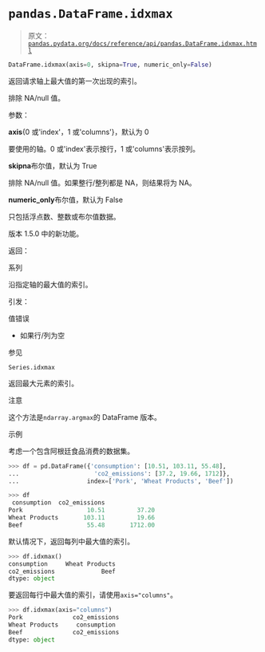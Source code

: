 # `pandas.DataFrame.idxmax`

> 原文：[`pandas.pydata.org/docs/reference/api/pandas.DataFrame.idxmax.html`](https://pandas.pydata.org/docs/reference/api/pandas.DataFrame.idxmax.html)

```py
DataFrame.idxmax(axis=0, skipna=True, numeric_only=False)
```

返回请求轴上最大值的第一次出现的索引。

排除 NA/null 值。

参数：

**axis**{0 或'index'，1 或'columns'}，默认为 0

要使用的轴。0 或'index'表示按行，1 或'columns'表示按列。

**skipna**布尔值，默认为 True

排除 NA/null 值。如果整行/整列都是 NA，则结果将为 NA。

**numeric_only**布尔值，默认为 False

只包括浮点数、整数或布尔值数据。

版本 1.5.0 中的新功能。

返回：

系列

沿指定轴的最大值的索引。

引发：

值错误

+   如果行/列为空

参见

`Series.idxmax`

返回最大元素的索引。

注意

这个方法是`ndarray.argmax`的 DataFrame 版本。

示例

考虑一个包含阿根廷食品消费的数据集。

```py
>>> df = pd.DataFrame({'consumption': [10.51, 103.11, 55.48],
...                     'co2_emissions': [37.2, 19.66, 1712]},
...                   index=['Pork', 'Wheat Products', 'Beef']) 
```

```py
>>> df
 consumption  co2_emissions
Pork                  10.51         37.20
Wheat Products       103.11         19.66
Beef                  55.48       1712.00 
```

默认情况下，返回每列中最大值的索引。

```py
>>> df.idxmax()
consumption     Wheat Products
co2_emissions             Beef
dtype: object 
```

要返回每行中最大值的索引，请使用`axis="columns"`。

```py
>>> df.idxmax(axis="columns")
Pork              co2_emissions
Wheat Products     consumption
Beef              co2_emissions
dtype: object 
```
